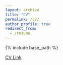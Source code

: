 ```yaml
---
layout: archive
title: "CV"
permalink: /cv/
author_profile: true
redirect_from:
  - /resume
---
```


{% include base_path %}

[CV Link](https://zhengw.me//files/cv.pdf)
